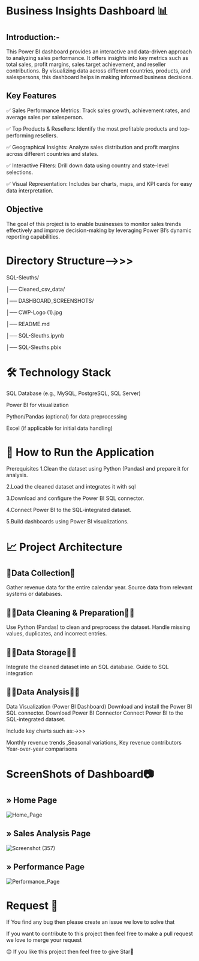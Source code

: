  #              Business Insights Dashboard 📊

 ## Introduction:-
 This Power BI dashboard provides an interactive and data-driven approach to analyzing sales performance. It offers insights into key metrics such as total sales, profit margins, sales target achievement, and reseller contributions. By visualizing data across different countries, products, and salespersons, this dashboard helps in making informed business decisions.

## Key Features
✅ Sales Performance Metrics: Track sales growth, achievement rates, and average sales per salesperson.

✅ Top Products & Resellers: Identify the most profitable products and top-performing resellers.

✅ Geographical Insights: Analyze sales distribution and profit margins across different countries and states.

✅ Interactive Filters: Drill down data using country and state-level selections.

✅ Visual Representation: Includes bar charts, maps, and KPI cards for easy data interpretation.

## Objective
The goal of this project is to enable businesses to monitor sales trends effectively and improve decision-making by leveraging Power BI’s dynamic reporting capabilities.


 # Directory Structure-->>>
 SQL-Sleuths/
 
│── Cleaned_csv_data/

│── DASHBOARD_SCREENSHOTS/

│── CWP-Logo (1).jpg

│── README.md

│── SQL-Sleuths.ipynb

│── SQL-Sleuths.pbix


# 🛠 Technology Stack
SQL Database (e.g., MySQL, PostgreSQL, SQL Server)

Power BI for visualization

Python/Pandas (optional) for data preprocessing

Excel (if applicable for initial data handling)

# 🚀 How to Run the Application
Prerequisites
1.Clean the dataset using Python (Pandas) and prepare it for analysis.

2.Load the cleaned dataset and integrates it with sql

3.Download and configure the Power BI SQL connector.

4.Connect Power BI to the SQL-integrated dataset.

5.Build dashboards using Power BI visualizations.

# 📈 Project Architecture

## 🤖Data Collection🤖

Gather revenue data for the entire calendar year. Source data from relevant systems or databases.

## 👩‍💻Data Cleaning & Preparation👩‍💻

Use Python (Pandas) to clean and preprocess the dataset. Handle missing values, duplicates, and incorrect entries.

## 👨‍💻Data Storage👨‍💻

Integrate the cleaned dataset into an SQL database. Guide to SQL integration

## 👨‍💻Data Analysis👨‍💻

Data Visualization (Power BI Dashboard) Download and install the Power BI SQL connector. Download Power BI Connector Connect Power BI to the SQL-integrated dataset.

Include key charts such as:->>>

Monthly revenue trends ,Seasonal variations, Key revenue contributors Year-over-year comparisons

# ScreenShots of Dashboard📷
## » Home Page
![Home_Page](https://github.com/user-attachments/assets/5b388417-5860-4b93-9db3-804c8cbd8651)

## » Sales Analysis Page
![Screenshot (357)](https://github.com/user-attachments/assets/c8c4b319-3c41-4294-be42-0db8c76b6631)

## » Performance Page
![Performance_Page](https://github.com/user-attachments/assets/7eeb0e82-3786-4b0e-af95-afff6aadead6)


# Request 🤗
If You find any bug then please create an issue we love to solve that

If you want to contribute to this project then feel free to make a pull request we love to merge your request

😊 If you like this project then feel free to give Star🌟





